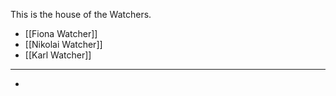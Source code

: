 This is the house of the Watchers.

- [[Fiona Watcher]]
- [[Nikolai Watcher]]
- [[Karl Watcher]]

---
- 